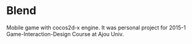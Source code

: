 # Blend

Mobile game with cocos2d-x engine. It was personal project for 2015-1 Game-Interaction-Design Course at Ajou Univ.
